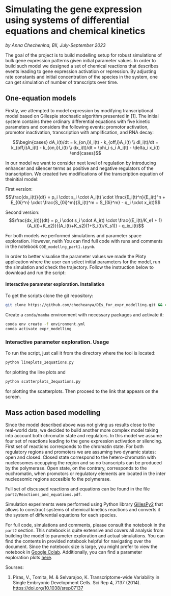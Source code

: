 # Simulating the gene expression using systems of differential equations and chemical kinetics
_by Anna Chechenina, BII, July-September 2023_

The goal of the project is to build modelling setup for robust simulations of bulk gene expression patterns given initial parameter values. In order to build such model we designed a set of chemical reactions that describes events leading to gene expression activation or repression. By adjusting rate constants and initial concentration of the species in the system, one can get simulation of number of transcripts over time. <br>

## One-equation models
Firstly, we attempted to model expression by modifying transcriptional model based on Gillespie stochastic algorithm presented in [1]. The initial system contains three ordinary differential equations with five kinetic parameters and considers the following events: promotor activation, promotor inactivation, transcription with amplification, and RNA decay:

$$\begin{cases}
dA_i(t)/dt = k_{on,i}I_i(t) - k_{off,i}A_i(t) \\
dI_i(t)/dt = k_{off,i}A_i(t) - k_{on,i}I_i(t) \\
dx_i(t)/dt = \phi_i s_i A_i(t) - \delta_i x_i(t)
\end{cases}$$

In our model we want to consider next level of regulation by introducing enhancer and silencer terms as positive and negative regulators of the transcription. We created two modifications of the transcription equation of theinitial model:

First version:
$$\frac{dx_i(t)}{dt} = p_i \cdot s_i \cdot A_i(t) \cdot \frac{E_i(t)^n}{E_i(t)^n + E_{0i}^n} \cdot \frac{S_{0i}^m}{S_i(t)^m + S_{0i}^m} - q_i \cdot x_i(t)$$

Second version:
$$\frac{dx_i(t)}{dt} = p_i \cdot s_i \cdot A_i(t) \cdot \frac{(E_i(t)/K_e1 + 1)(A_i(t)+K_e2)}{(A_i(t)+K_s2)(1+S_i(t)/K_s1)} - q_ix_i(t)$$

For both models we performed simulations and parameter space exploration. However, neith 
You can find full code with runs and comments in the notebook `ODE_modellng_part1.ipynb`. 

In order to better visualise the parameter values we made the Ploty application where the user can select initial parameters for the model, run the simulation and check the trajectory. Follow the instruction below to download and run the script:

#### Interactive parameter exploration. Installation

To get the scripts clone the git repository:

```bash
git clone https://github.com/checheanya/DEs_for_expr_modelling.git && cd expression_modelling/part1
```

Create a `conda/mamba` environment with necessary packages and activate it:

```bash
conda env create -f environment.yml
conda activate expr_modelling
```

### Interactive parameter exploration. Usage

To run the script, just call it from the directory where the tool is located:

```bash
python lineplots_2equations.py 
```
for plotting the line plots and

```bash
python scatterplots_3equations.py 
```
for plotting the scatterplots. Then proceed to the link that appears on the screen.

## Mass action based modelling 

Since the model described above was not giving us results close to the real-world data, we decided to build another more complex model taking into account both chromatin state and regulators. In this model we assume four set of reactions leading to the gene expression activation or silencing. First set of reactions corresponds to the chromatin state. For both regulatory regions and promoters we are assuming two dynamic states: open and closed. Closed state correspond to the hetero-chromatin with nucleosomes occupying the region and so no transcripts can be produced by the polymerase. Open state, on the contrary, corresponds to the euchromatin, when promotors or regulatory elements are located in the inter nucleosomic regions accesible fo the polymerase.

Full set of discussed reactions and equations can be found in the file `part2/Reactions_and_equations.pdf`.

Simulation experiments were performed using Python library [GillesPy2](https://github.com/StochSS/GillesPy2) that allows to construct systems of chemical kinetics reactions and converts it the system of differential equations for each species. 

For full code, simulations and comments, please consult the notebook in the `part2` section. This notebook is quite extensive and covers all analysis from building the model to parameter exploration and actual simulations. You can find the contents in provided notebook helpful for navigating over the document. Since the notebook size is large, you might prefer to view the notebook in [Google Colab](https://drive.google.com/file/d/14BWNZXek6hNR2mW3YLtCV6a9weFNKZT_/view?usp=sharing).
Additionally, you can find a parameter exploration plots [here](https://docs.google.com/document/d/e/2PACX-1vSMz3o24yA6p8Afb96XpxYsBYigMyanBkF8m0hYsVXj2-iLRETh1Beg08Hjb31t0uFrdeMLiaRruXnI/pub).

Sourses:
1. Piras, V., Tomita, M. & Selvarajoo, K. Transcriptome-wide Variability in Single Embryonic Development Cells. Sci Rep 4, 7137 (2014). https://doi.org/10.1038/srep07137
